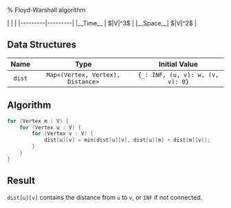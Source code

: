% Floyd-Warshall algorithm

<div class="no-stretch">
|         |         |
|---------|---------|
|__Time__ | $|V|^3$ |
|__Space__| $|V|^2$ |
</div>

## Data Structures
| Name   | Type                                | Initial Value                    |
|:------:|:-----------------------------------:|:--------------------------------:|
| `dist` | `Map<(Vertex, Vertex), Distance>`   | `{_: INF, (u, v): w, (v, v): 0}` |

## Algorithm
```c++
for (Vertex m : V) {
    for (Vertex u : V) {
        for (Vertex v : V) {
            dist[u][v] = min(dist[u][v], dist[u][m] + dist[m][v]);
        }
    }
}
```

## Result
`dist[u][v]` contains the distance from `u` to `v`, or `INF` if not connected.
